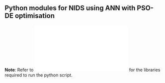 ## Python modules for NIDS using ANN with PSO-DE optimisation

**Note**: Refer to ![Requirements](requirements.md) for the libraries required to run the python script.
